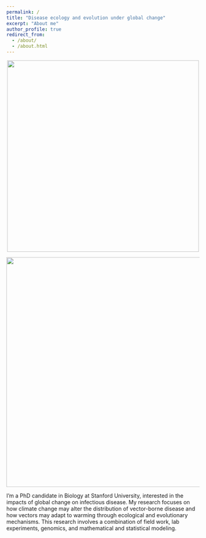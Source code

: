 ```yaml
---
permalink: /
title: "Disease ecology and evolution under global change"
excerpt: "About me"
author_profile: true
redirect_from: 
  - /about/
  - /about.html
---
```


<p align="center">
  <img 
    width="500"
    src="http://lcouper.github.io/assets/MaleinFlight.jpg"
  >
</p>

<img src="http://lcouper.github.io/assets/MaleinFlight.jpg" width="600">

I’m a PhD candidate in Biology at Stanford University, interested in the impacts of global change on infectious disease. My research focuses on how climate change may alter the distribution of vector-borne disease and how vectors may adapt to warming through ecological and evolutionary mechanisms. This research involves a combination of field work, lab experiments, genomics, and mathematical and statistical modeling. 



